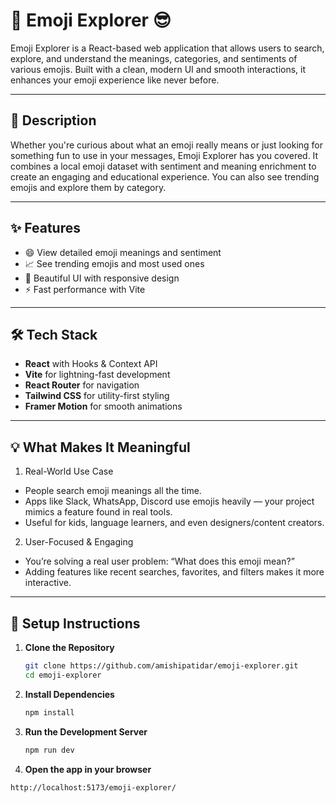 # 🌟 Emoji Explorer 😎

Emoji Explorer is a React-based web application that allows users to search, explore, and understand the meanings, categories, and sentiments of various emojis. Built with a clean, modern UI and smooth interactions, it enhances your emoji experience like never before.

---

## 📖 Description

Whether you're curious about what an emoji really means or just looking for something fun to use in your messages, Emoji Explorer has you covered. It combines a local emoji dataset with sentiment and meaning enrichment to create an engaging and educational experience. You can also see trending emojis and explore them by category.

---

## ✨ Features

- 😄 View detailed emoji meanings and sentiment
- 📈 See trending emojis and most used ones
- 🎨 Beautiful UI with responsive design
- ⚡ Fast performance with Vite

---

## 🛠 Tech Stack

- **React** with Hooks & Context API
- **Vite** for lightning-fast development
- **React Router** for navigation
- **Tailwind CSS** for utility-first styling
- **Framer Motion** for smooth animations
  
---

## 💡 What Makes It Meaningful
1. Real-World Use Case
- People search emoji meanings all the time.
- Apps like Slack, WhatsApp, Discord use emojis heavily — your project mimics a feature found in real tools.
- Useful for kids, language learners, and even designers/content creators.

2. User-Focused & Engaging
- You’re solving a real user problem: “What does this emoji mean?”
- Adding features like recent searches, favorites, and filters makes it more interactive.

---

## 🧰 Setup Instructions

1. **Clone the Repository**
   
   ```bash
   git clone https://github.com/amishipatidar/emoji-explorer.git
   cd emoji-explorer
   
2. **Install Dependencies**
   
   ```bash
   npm install

3. **Run the Development Server**
   
   ```bash
   npm run dev
   
 4. **Open the app in your browser**
    
   ```bash
   http://localhost:5173/emoji-explorer/
